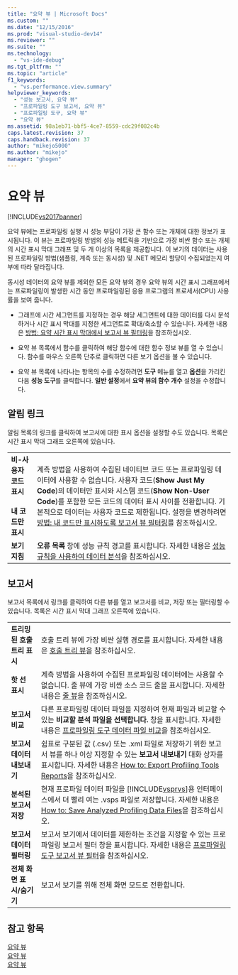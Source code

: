 ```yaml
---
title: "요약 뷰 | Microsoft Docs"
ms.custom: ""
ms.date: "12/15/2016"
ms.prod: "visual-studio-dev14"
ms.reviewer: ""
ms.suite: ""
ms.technology: 
  - "vs-ide-debug"
ms.tgt_pltfrm: ""
ms.topic: "article"
f1_keywords: 
  - "vs.performance.view.summary"
helpviewer_keywords: 
  - "성능 보고서, 요약 뷰"
  - "프로파일링 도구 보고서, 요약 뷰"
  - "프로파일링 도구, 요약 뷰"
  - "요약 뷰"
ms.assetid: 98a1eb71-bbf5-4ce7-8559-cdc29f082c4b
caps.latest.revision: 37
caps.handback.revision: 37
author: "mikejo5000"
ms.author: "mikejo"
manager: "ghogen"
---
```

# 요약 뷰
[!INCLUDE[vs2017banner](../code-quality/includes/vs2017banner.md)]

요약 뷰에는 프로파일링 실행 시 성능 부담이 가장 큰 함수 또는 개체에 대한 정보가 표시됩니다.  이 뷰는 프로파일링 방법의 성능 메트릭을 기반으로 가장 비싼 함수 또는 개체의 시간 표시 막대 그래프 및 두 개 이상의 목록을 제공합니다.  이 보기의 데이터는 사용된 프로파일링 방법\(샘플링, 계측 또는 동시성\) 및 .NET 메모리 할당이 수집되었는지 여부에 따라 달라집니다.  
  
 동시성 데이터의 요약 뷰를 제외한 모든 요약 뷰의 경우 요약 뷰의 시간 표시 그래프에서는 프로파일링이 발생한 시간 동안 프로파일링된 응용 프로그램의 프로세서\(CPU\) 사용률을 보여 줍니다.  
  
-   그래프에 시간 세그먼트를 지정하는 경우 해당 세그먼트에 대한 데이터를 다시 분석하거나 시간 표시 막대를 지정한 세그먼트로 확대\/축소할 수 있습니다.  자세한 내용은 [방법: 요약 시간 표시 막대에서 보고서 뷰 필터링](../Topic/How%20to:%20Filter%20Report%20Views%20from%20the%20Summary%20Timeline.md)을 참조하십시오.  
  
-   요약 뷰 목록에서 함수를 클릭하여 해당 함수에 대한 함수 정보 뷰를 열 수 있습니다.  함수를 마우스 오른쪽 단추로 클릭하면 다른 보기 옵션을 볼 수 있습니다.  
  
-   요약 뷰 목록에 나타나는 항목의 수를 수정하려면 **도구** 메뉴를 열고 **옵션**을 가리킨 다음 **성능 도구**를 클릭합니다.  **일반 설정**에서 **요약 뷰의 함수 개수** 설정을 수정합니다.  
  
## 알림 링크  
 알림 목록의 링크를 클릭하여 보고서에 대한 표시 옵션을 설정할 수도 있습니다.  목록은 시간 표시 막대 그래프 오른쪽에 있습니다.  
  
|||  
|-|-|  
|**비\-사용자 코드 표시**<br /><br /> **내 코드만 표시**|계측 방법을 사용하여 수집된 네이티브 코드 또는 프로파일링 데이터에 사용할 수 없습니다.  사용자 코드\(**Show Just My Code**\)의 데이터만 표시와 시스템 코드\(**Show Non\-User Code**\)를 포함한 모든 코드의 데이터 표시 사이를 전환합니다.  기본적으로 데이터는 사용자 코드로 제한됩니다.  설정을 변경하려면 [방법: 내 코드만 표시하도록 보고서 뷰 필터링](../Topic/How%20to:%20Filter%20Profiling%20Tools%20Report%20Views%20to%20Display%20Just%20My%20Code.md)를 참조하십시오.|  
|**보기 지침**|**오류 목록** 창에 성능 규칙 경고를 표시합니다.  자세한 내용은 [성능 규칙을 사용하여 데이터 분석](../profiling/using-performance-rules-to-analyze-data.md)을 참조하십시오.|  
  
## 보고서  
 보고서 목록에서 링크를 클릭하여 다른 뷰를 열고 보고서를 비교, 저장 또는 필터링할 수 있습니다.  목록은 시간 표시 막대 그래프 오른쪽에 있습니다.  
  
|||  
|-|-|  
|**트리밍된 호출 트리 표시**|호출 트리 뷰에 가장 비싼 실행 경로를 표시합니다.  자세한 내용은 [호출 트리 뷰](../profiling/call-tree-view.md)을 참조하십시오.|  
|**핫 선 표시**|계측 방법을 사용하여 수집된 프로파일링 데이터에는 사용할 수 없습니다.  줄 뷰에 가장 비싼 소스 코드 줄을 표시합니다.  자세한 내용은 [줄 뷰](../profiling/lines-view.md)을 참조하십시오.|  
|**보고서 비교**|다른 프로파일링 데이터 파일을 지정하여 현재 파일과 비교할 수 있는 **비교할 분석 파일을 선택합니다.** 창을 표시합니다.  자세한 내용은 [프로파일링 도구 데이터 파일 비교](../profiling/comparing-performance-data-files.md)을 참조하십시오.|  
|**보고서 데이터 내보내기**|쉼표로 구분된 값 \(.csv\) 또는 .xml 파일로 저장하기 위한 보고서 뷰를 하나 이상 지정할 수 있는 **보고서 내보내기** 대화 상자를 표시합니다.  자세한 내용은 [How to: Export Profiling Tools Reports](http://msdn.microsoft.com/ko-kr/174b5bd3-df9b-4fd4-88d4-76032ab90451)을 참조하십시오.|  
|**분석된 보고서 저장**|현재 프로파일 데이터 파일을 [!INCLUDE[vsprvs](../code-quality/includes/vsprvs_md.md)]용 인터페이스에서 더 빨리 여는 .vsps 파일로 저장합니다.  자세한 내용은 [How to: Save Analyzed Profiling Data Files](http://msdn.microsoft.com/ko-kr/0340ddde-caf4-48ac-8af3-d15dcdade556)을 참조하십시오.|  
|**보고서 데이터 필터링**|보고서 보기에서 데이터를 제한하는 조건을 지정할 수 있는 프로파일링 보고서 필터 창을 표시합니다.  자세한 내용은 [프로파일링 도구 보고서 뷰 필터](../profiling/performance-report-view-filter.md)을 참조하십시오.|  
|**전체 화면 표시\/숨기기**|보고서 보기를 위해 전체 화면 모드로 전환합니다.|  
  
## 참고 항목  
 [요약 뷰](../profiling/summary-view-sampling-data.md)   
 [요약 뷰](../profiling/summary-view-instrumentation-data.md)   
 [요약 뷰](../profiling/summary-view-dotnet-memory-data.md)